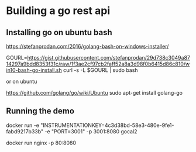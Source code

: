 # Building a go rest api

## Installing go on ubuntu bash
https://stefanprodan.com/2016/golang-bash-on-windows-installer/

GOURL=https://gist.githubusercontent.com/stefanprodan/29d738c3049a8714297a9bdd8353f31c/raw/1f3ae2cf97cb2faff52a8a3d98f0b6415d86c810/win10-bash-go-install.sh
curl -s -L $GOURL | sudo bash

or on ubuntu

https://github.com/golang/go/wiki/Ubuntu
sudo apt-get install golang-go

## Running the demo

docker run -e "INSTRUMENTATIONKEY=4c3d38bd-58e3-480e-9fe1-fabd9217b33b" -e "PORT=3001" -p 3001:8080 gocal2

docker run nginx -p 80:8080
